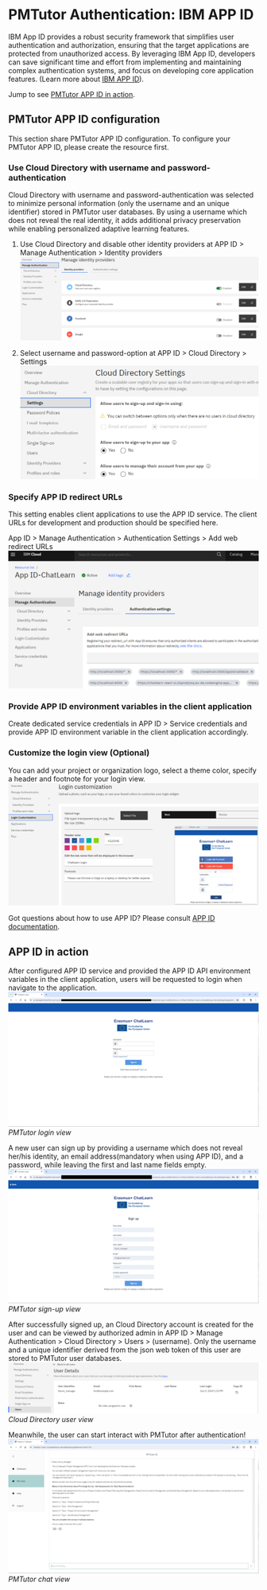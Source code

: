 # PMTutor Authentication: IBM APP ID
IBM App ID provides a robust security framework that simplifies user authentication and authorization, ensuring 
that the target applications are protected from unauthorized access. By leveraging IBM App ID, developers can save significant 
time and effort from implementing and maintaining complex authentication systems, and focus on developing core application features.
(Learn more about [IBM APP ID](https://www.ibm.com/products/app-id)).

Jump to see [PMTutor APP ID in action](#app-id-in-action).

## PMTutor APP ID configuration
This section share PMTutor APP ID configuration. To configure your PMTutor APP ID, please create the resource first.

### Use Cloud Directory with username and password-authentication
Cloud Directory with username and password-authentication was selected to minimize personal information (only the username and an unique identifier) 
stored in PMTutor user databases. By using a username which does not reveal the real identity, it adds additional privacy
preservation while enabling personalized adaptive learning features.

1. Use Cloud Directory and disable other identity providers at APP ID > Manage Authentication > Identity providers
![Disable other identity provider options](images/identity-providers.png)

2. Select username and password-option at APP ID > Cloud Directory > Settings
![Select username and password authentication](images/cloud-directory-settings.png)

### Specify APP ID redirect URLs
This setting enables client applications to use the APP ID service. The client URLs for development and production should be 
specified here.

App ID > Manage Authentication > Authentication Settings > Add web redirect URLs
![Callback URL whitelist](images/app-id-manage-auth.png)

### Provide APP ID environment variables in the client application
Create dedicated service credentials in APP ID > Service credentials and provide APP ID environment variable in the client application accordingly.

### Customize the login view (Optional)
You can add your project or organization logo, select a theme color, specify a header and footnote for your login view.
![Login view customization](images/login-customization.png)

Got questions about how to use APP ID? Please consult [APP ID documentation](https://cloud.ibm.com/docs/appid).

## APP ID in action
After configured APP ID service and provided the APP ID API environment variables in the client application, users will be 
requested to login when navigate to the application.
![PMTutor login view](images/login-view.png)
*PMTutor login view*

A new user can sign up by providing a username which does not reveal her/his identity, an email address(mandatory when using APP ID), 
and a password, while leaving the first and last name fields empty. 
![PMTutor sign-up view](images/sign-up-view.png)
*PMTutor sign-up view*

After successfully signed up, an Cloud Directory account is created for the user and can be viewed by authorized admin in APP ID > Manage Authentication > Cloud Directory > Users > (username).
Only the username and a unique identifier derived from the json web token of this user are stored to PMTutor user databases.
![Cloud Directory user](images/cloud-directory-user.png)
*Cloud Directory user view*

Meanwhile, the user can start interact with PMTutor after authentication!
![Chat view](images/chat-view.png)
*PMTutor chat view*







